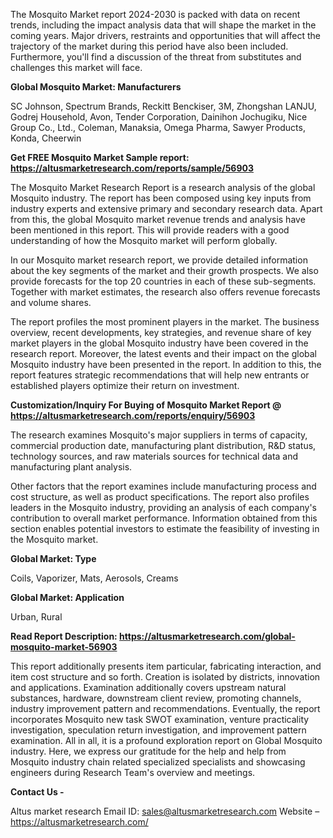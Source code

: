 The Mosquito Market report 2024-2030 is packed with data on recent trends, including the impact analysis data that will shape the market in the coming years. Major drivers, restraints and opportunities that will affect the trajectory of the market during this period have also been included. Furthermore, you'll find a discussion of the threat from substitutes and challenges this market will face.

<b>Global Mosquito Market: Manufacturers</b>

SC Johnson, Spectrum Brands, Reckitt Benckiser, 3M, Zhongshan LANJU, Godrej Household, Avon, Tender Corporation, Dainihon Jochugiku, Nice Group Co., Ltd., Coleman, Manaksia, Omega Pharma, Sawyer Products, Konda, Cheerwin

<b>Get FREE Mosquito Market Sample report: <a href="https://altusmarketresearch.com/reports/sample/56903">https://altusmarketresearch.com/reports/sample/56903</a></b>

The Mosquito Market Research Report is a research analysis of the global Mosquito industry. The report has been composed using key inputs from industry experts and extensive primary and secondary research data. Apart from this, the global Mosquito market revenue trends and analysis have been mentioned in this report. This will provide readers with a good understanding of how the Mosquito market will perform globally.

In our Mosquito market research report, we provide detailed information about the key segments of the market and their growth prospects. We also provide forecasts for the top 20 countries in each of these sub-segments. Together with market estimates, the research also offers revenue forecasts and volume shares.

The report profiles the most prominent players in the market. The business overview, recent developments, key strategies, and revenue share of key market players in the global Mosquito industry have been covered in the research report. Moreover, the latest events and their impact on the global Mosquito industry have been presented in the report. In addition to this, the report features strategic recommendations that will help new entrants or established players optimize their return on investment.

<b>Customization/Inquiry For Buying of Mosquito Market Report @ <a href="https://altusmarketresearch.com/reports/enquiry/56903">https://altusmarketresearch.com/reports/enquiry/56903</a></b>

The research examines Mosquito's major suppliers in terms of capacity, commercial production date, manufacturing plant distribution, R&amp;D status, technology sources, and raw materials sources for technical data and manufacturing plant analysis.

Other factors that the report examines include manufacturing process and cost structure, as well as product specifications. The report also profiles leaders in the Mosquito industry, providing an analysis of each company's contribution to overall market performance. Information obtained from this section enables potential investors to estimate the feasibility of investing in the Mosquito market.

<b>Global Market: Type</b>

Coils, Vaporizer, Mats, Aerosols, Creams

<b>Global Market: Application</b>

Urban, Rural

<b>Read Report Description: <a href="https://altusmarketresearch.com/global-mosquito-market-56903">https://altusmarketresearch.com/global-mosquito-market-56903</a></b>

This report additionally presents item particular, fabricating interaction, and item cost structure and so forth. Creation is isolated by districts, innovation and applications. Examination additionally covers upstream natural substances, hardware, downstream client review, promoting channels, industry improvement pattern and recommendations. Eventually, the report incorporates Mosquito new task SWOT examination, venture practicality investigation, speculation return investigation, and improvement pattern examination. All in all, it is a profound exploration report on Global Mosquito industry. Here, we express our gratitude for the help and help from Mosquito industry chain related specialized specialists and showcasing engineers during Research Team's overview and meetings.

<b>Contact Us -</b>

Altus market research
Email ID: <a href="mailto:sales@altusmarketresearch.com">sales@altusmarketresearch.com</a>
Website – <a href="https://altusmarketresearch.com/">https://altusmarketresearch.com/</a>
